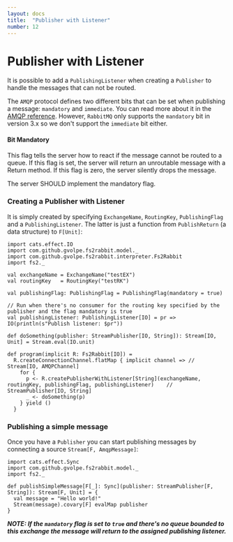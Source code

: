 ```yaml
---
layout: docs
title:  "Publisher with Listener"
number: 12
---
```


# Publisher with Listener

It is possible to add a `PublishingListener` when creating a `Publisher` to handle the messages that can not be routed.

The `AMQP` protocol defines two different bits that can be set when publishing a message: `mandatory` and `immediate`. You can read more about it in the [AMQP reference](https://www.rabbitmq.com/amqp-0-9-1-reference.html). However, `RabbitMQ` only supports the `mandatory` bit in version 3.x so we don't support the `immediate` bit either.

#### Bit Mandatory

This flag tells the server how to react if the message cannot be routed to a queue. If this flag is set, the server will return an unroutable message with a Return method. If this flag is zero, the server silently drops the message.

The server SHOULD implement the mandatory flag.

### Creating a Publisher with Listener

It is simply created by specifying `ExchangeName`, `RoutingKey`, `PublishingFlag` and a `PublishingListener`. The latter is just a function from `PublishReturn` (a data structure) to `F[Unit]`:

```tut:book:silent
import cats.effect.IO
import com.github.gvolpe.fs2rabbit.model._
import com.github.gvolpe.fs2rabbit.interpreter.Fs2Rabbit
import fs2._

val exchangeName = ExchangeName("testEX")
val routingKey   = RoutingKey("testRK")

val publishingFlag: PublishingFlag = PublishingFlag(mandatory = true)

// Run when there's no consumer for the routing key specified by the publisher and the flag mandatory is true
val publishingListener: PublishingListener[IO] = pr => IO(println(s"Publish listener: $pr"))

def doSomething(publisher: StreamPublisher[IO, String]): Stream[IO, Unit] = Stream.eval(IO.unit)

def program(implicit R: Fs2Rabbit[IO]) =
  R.createConnectionChannel.flatMap { implicit channel => // Stream[IO, AMQPChannel]
    for {
      p <- R.createPublisherWithListener[String](exchangeName, routingKey, publishingFlag, publishingListener)	  // StreamPublisher[IO, String]
      _ <- doSomething(p)
    } yield ()
  }
```

### Publishing a simple message

Once you have a `Publisher` you can start publishing messages by connecting a source `Stream[F, AmqpMessage]`:

```tut:book:silent
import cats.effect.Sync
import com.github.gvolpe.fs2rabbit.model._
import fs2._

def publishSimpleMessage[F[_]: Sync](publisher: StreamPublisher[F, String]): Stream[F, Unit] = {
  val message = "Hello world!"
  Stream(message).covary[F] evalMap publisher
}
```

***NOTE: If the `mandatory` flag is set to `true` and there's no queue bounded to this exchange the message will return to the assigned publishing listener.***
